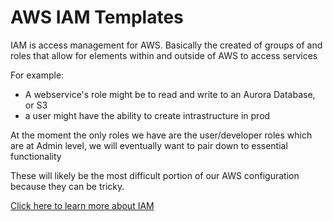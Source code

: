 # AWS IAM Templates

IAM is access management for AWS.  Basically the created of groups of and roles that allow for elements within and outside of AWS to access services

For example:

+ A webservice's role might be to read and write to an Aurora Database, or S3
+ a user might have the ability to create intrastructure in prod


At the moment the only roles we have are the user/developer roles which are at Admin level, we will eventually want to pair down to essential functionality


These will likely be the most difficult portion of our AWS configuration because they can be tricky.

[Click here to learn more about IAM](https://aws.amazon.com/iam/?nc2=h_m1)